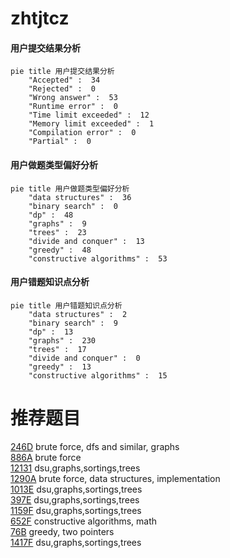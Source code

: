 # zhtjtcz

<!-- tabs:start -->



#### **用户提交结果分析**

```mermaid
pie title 用户提交结果分析
    "Accepted" :  34
    "Rejected" :  0
    "Wrong answer" :  53
    "Runtime error" :  0
    "Time limit exceeded" :  12
    "Memory limit exceeded" :  1
    "Compilation error" :  0
    "Partial" :  0
```

#### **用户做题类型偏好分析**

```mermaid
pie title 用户做题类型偏好分析
    "data structures" :  36
    "binary search" :  0
    "dp" :  48
    "graphs" :  9
    "trees" :  23
    "divide and conquer" :  13
    "greedy" :  48
    "constructive algorithms" :  53
```
#### **用户错题知识点分析**

```mermaid
pie title 用户错题知识点分析
    "data structures" :  2
    "binary search" :  9
    "dp" :  13
    "graphs" :  230
    "trees" :  17
    "divide and conquer" :  0
    "greedy" :  13
    "constructive algorithms" :  15
```



<!-- tabs:end -->
# 推荐题目
[246D](https://codeforces.com/contest/246/problem/D)		brute force,
                        dfs and similar,
                        graphs		  
[886A](https://codeforces.com/contest/886/problem/A)		brute force		  
[12131](https://codeforces.com/contest/1213/problem/1)		dsu,graphs,sortings,trees		  
[1290A](https://codeforces.com/contest/1290/problem/A)		brute force,
                        data structures,
                        implementation		  
[1013E](https://codeforces.com/contest/1013/problem/E)		dsu,graphs,sortings,trees		  
[397E](https://codeforces.com/contest/397/problem/E)		dsu,graphs,sortings,trees		  
[1159F](https://codeforces.com/contest/1159/problem/F)		dsu,graphs,sortings,trees		  
[652F](https://codeforces.com/contest/652/problem/F)		constructive algorithms,
                        math		  
[76B](https://codeforces.com/contest/76/problem/B)		greedy,
                        two pointers		  
[1417F](https://codeforces.com/contest/1417/problem/F)		dsu,graphs,sortings,trees		  
